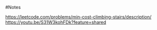 #Notes

https://leetcode.com/problems/min-cost-climbing-stairs/description/
https://youtu.be/S31W3kohFDk?feature=shared
